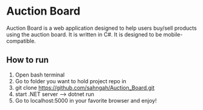 # Auction Board

Auction Board is a web application designed to help users buy/sell products using the auction board. It is written in C#. It is designed to be mobile-compatible.

## How to run

1. Open bash terminal
2. Go to folder you want to hold project repo in
3. git clone https://github.com/sahngah/Auction_Board.git
4. start .NET server --> dotnet run
5. Go to localhost:5000 in your favorite browser and enjoy!
